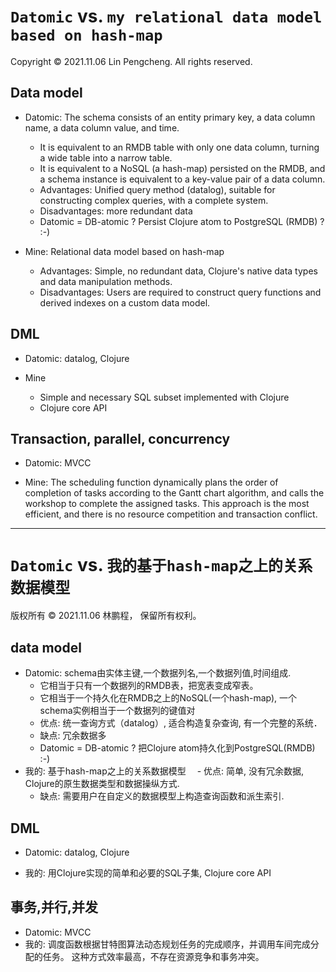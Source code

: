 # `Datomic` vs. `my relational data model based on hash-map`

Copyright © 2021.11.06 Lin Pengcheng. All rights reserved.

## Data model

- Datomic: The schema consists of an entity primary key, 
  a data column name, a data column value, and time.
  
  - It is equivalent to an RMDB table with only one data column, 
    turning a wide table into a narrow table.
  - It is equivalent to a NoSQL (a hash-map) persisted on the RMDB, 
    and a schema instance is equivalent to a key-value pair of a data column.
  - Advantages: Unified query method (datalog), 
    suitable for constructing complex queries, 
    with a complete system.
  - Disadvantages: more redundant data
  - Datomic = DB-atomic ? Persist Clojure atom to PostgreSQL (RMDB) ? :-)
   
- Mine: Relational data model based on hash-map

  - Advantages: Simple, no redundant data, 
    Clojure's native data types and data manipulation methods.
  - Disadvantages: Users are required to construct 
    query functions and derived indexes 
    on a custom data model.
    
## DML

- Datomic: datalog, Clojure

- Mine 
  - Simple and necessary SQL subset implemented with Clojure
  - Clojure core API
  
## Transaction, parallel, concurrency

  - Datomic: MVCC
  
  - Mine: The scheduling function dynamically plans 
    the order of completion of tasks according to 
    the Gantt chart algorithm, and calls the workshop 
    to complete the assigned tasks. 
    This approach is the most efficient, 
    and there is no resource competition 
    and transaction conflict. 
    
----

# `Datomic` vs. `我的基于hash-map之上的关系数据模型`

版权所有 © 2021.11.06 林鹏程， 保留所有权利。

## data model
  - Datomic: schema由实体主键,一个数据列名,一个数据列值,时间组成.
    - 它相当于只有一个数据列的RMDB表，把宽表变成窄表。
    - 它相当于一个持久化在RMDB之上的NoSQL(一个hash-map), 一个schema实例相当于一个数据列的键值对
    - 优点: 统一查询方式（datalog）, 适合构造复杂查询, 有一个完整的系统．
    - 缺点: 冗余数据多
    - Datomic = DB-atomic ? 把Clojure atom持久化到PostgreSQL(RMDB) :-)
  - 我的: 基于hash-map之上的关系数据模型
  　- 优点: 简单, 没有冗余数据, Clojure的原生数据类型和数据操纵方式.
    - 缺点: 需要用户在自定义的数据模型上构造查询函数和派生索引.
    
## DML

  - Datomic: datalog, Clojure

  - 我的: 用Clojure实现的简单和必要的SQL子集, Clojure core API
  
## 事务,并行,并发
  - Datomic: MVCC
  - 我的: 调度函数根据甘特图算法动态规划任务的完成顺序，并调用车间完成分配的任务。 这种方式效率最高，不存在资源竞争和事务冲突。
      
